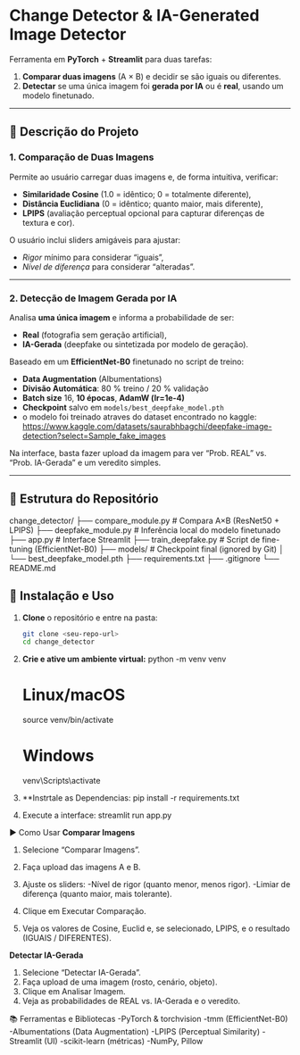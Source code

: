 # Change Detector & IA-Generated Image Detector

Ferramenta em **PyTorch** + **Streamlit** para duas tarefas:

1. **Comparar duas imagens** (A × B) e decidir se são iguais ou diferentes.  
2. **Detectar** se uma única imagem foi **gerada por IA** ou é **real**, usando um modelo finetunado.

---

## 📖 Descrição do Projeto

### 1. Comparação de Duas Imagens

Permite ao usuário carregar duas imagens e, de forma intuitiva, verificar:

- **Similaridade Cosine** (1.0 = idêntico; 0 = totalmente diferente),  
- **Distância Euclidiana** (0 = idêntico; quanto maior, mais diferente),  
- **LPIPS** (avaliação perceptual opcional para capturar diferenças de textura e cor).

O usuário inclui sliders amigáveis para ajustar:

- *Rigor* mínimo para considerar “iguais”,  
- *Nível de diferença* para considerar “alteradas”.

---

### 2. Detecção de Imagem Gerada por IA

Analisa **uma única imagem** e informa a probabilidade de ser:

- **Real** (fotografia sem geração artificial),  
- **IA-Gerada** (deepfake ou sintetizada por modelo de geração).

Baseado em um **EfficientNet-B0** finetunado no script de treino:

- **Data Augmentation** (Albumentations)  
- **Divisão Automática**: 80 % treino / 20 % validação  
- **Batch size** 16, **10 épocas**, **AdamW (lr=1e-4)**  
- **Checkpoint** salvo em `models/best_deepfake_model.pth`
- o modelo foi  treinado atraves do dataset encontrado no kaggle: https://www.kaggle.com/datasets/saurabhbagchi/deepfake-image-detection?select=Sample_fake_images

Na interface, basta fazer upload da imagem para ver “Prob. REAL” vs. “Prob. IA-Gerada” e um veredito simples.

---

## 🔧 Estrutura do Repositório

change_detector/
├── compare_module.py # Compara A×B (ResNet50 + LPIPS)
├── deepfake_module.py # Inferência local do modelo finetunado
├── app.py # Interface Streamlit
├── train_deepfake.py # Script de fine-tuning (EfficientNet-B0)
├── models/ # Checkpoint final (ignored by Git)
│ └── best_deepfake_model.pth
├── requirements.txt
├── .gitignore
└── README.md

## 🚀 Instalação e Uso

1. **Clone** o repositório e entre na pasta:
   ```bash
   git clone <seu-repo-url>
   cd change_detector
   
2. **Crie e ative um ambiente virtual:**
   python -m venv venv
   # Linux/macOS
   source venv/bin/activate
   # Windows
   venv\Scripts\activate
   
4. **Instrtale as Dependencias:
   pip install -r requirements.txt
   
6. Execute a interface:
   streamlit run app.py
   
▶️ Como Usar
**Comparar Imagens**

1. Selecione “Comparar Imagens”.
2. Faça upload das imagens A e B.
3. Ajuste os sliders:
  -Nível de rigor (quanto menor, menos rigor).
  -Limiar de diferença (quanto maior, mais tolerante).

4. Clique em Executar Comparação.
5. Veja os valores de Cosine, Euclid e, se selecionado, LPIPS, e o resultado (IGUAIS / DIFERENTES).

**Detectar IA-Gerada**

1. Selecione “Detectar IA-Gerada”.
2. Faça upload de uma imagem (rosto, cenário, objeto).
3. Clique em Analisar Imagem.
4. Veja as probabilidades de REAL vs. IA-Gerada e o veredito.

📚 Ferramentas e Bibliotecas
-PyTorch & torchvision
-tmm (EfficientNet-B0)
-Albumentations (Data Augmentation)
-LPIPS (Perceptual Similarity)
-Streamlit (UI)
-scikit-learn (métricas)
-NumPy, Pillow
   
